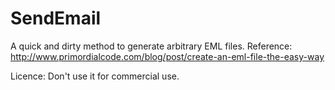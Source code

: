 # SendEmail
A quick and dirty method to generate arbitrary EML files.
Reference: http://www.primordialcode.com/blog/post/create-an-eml-file-the-easy-way

Licence: Don't use it for commercial use.
